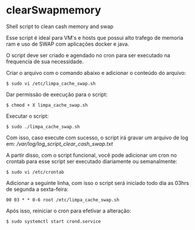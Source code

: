 # clearSwapmemory
Shell script to clean cash memory and swap

Esse script é ideal para VM's e hosts que possui alto trafego de memoria ram e uso de SWAP com aplicações docker e java.

O script deve ser criado e agendado no cron para ser executado na frequencia de sua necessidade.

Criar o arquivo com o comando abaixo e adicionar o conteúdo do arquivo:

`$ sudo vi /etc/limpa_cache_swap.sh`

Dar permissão de execução para o script:

`$ chmod + X limpa_cache_swap.sh`

Executar o script:

`$ sudo ./limpa_cache_swap.sh`

Com isso, caso execute com sucesso, o script irá gravar um arquivo de log em: */var/log/log_script_clear_cash_swap.txt*

A partir disso, com o script funcional, você pode adicionar um cron no crontab para esse script ser executado diariamente ou semanalmente:

`$ sudo vi /etc/crontab`

Adicionar a seguinte linha, com isso o script será iniciado todo dia as 03hrs de segunda a sexta-feira:

`00 03 * * 0-6 root /etc/limpa_cache_swap.sh`

Após isso, reiniciar o cron para efetivar a alteração:

`$ sudo systemctl start crond.service`
